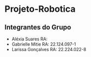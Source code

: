 # Projeto-Robotica  

## Integrantes do Grupo  

- Aléxia Suares RA:
- Gabrielle Mitie  RA: 22.124.097-1  
- Larissa Gonçalves RA:  22.224.022-8
